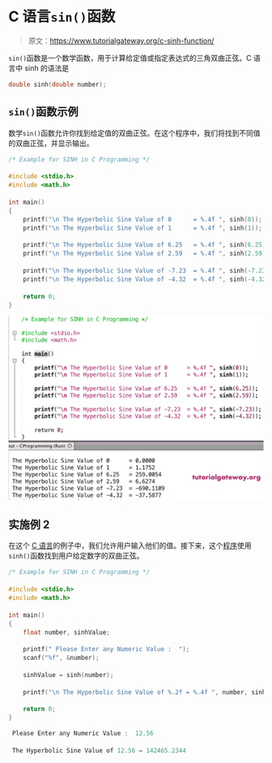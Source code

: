 # C 语言`sin()`函数

> 原文：<https://www.tutorialgateway.org/c-sinh-function/>

`sin()`函数是一个数学函数，用于计算给定值或指定表达式的三角双曲正弦。C 语言中 sinh 的语法是

```c
double sinh(double number);
```

## `sin()`函数示例

数学`sin()`函数允许你找到给定值的双曲正弦。在这个程序中，我们将找到不同值的双曲正弦，并显示输出。

```c
/* Example for SINH in C Programming */

#include <stdio.h>
#include <math.h>

int main()
{ 
    printf("\n The Hyperbolic Sine Value of 0      = %.4f ", sinh(0));
    printf("\n The Hyperbolic Sine Value of 1      = %.4f ", sinh(1));

    printf("\n The Hyperbolic Sine Value of 6.25   = %.4f ", sinh(6.25));
    printf("\n The Hyperbolic Sine Value of 2.59   = %.4f ", sinh(2.59));

    printf("\n The Hyperbolic Sine Value of -7.23  = %.4f ", sinh(-7.23));
    printf("\n The Hyperbolic Sine Value of -4.32  = %.4f ", sinh(-4.32));

    return 0;
}
```

![C sinh Function 1](img/89b1dc5ffe8bd13073c0dc55ad5f1753.png)

## 实施例 2

在这个 [C 语言](https://www.tutorialgateway.org/c-programming/)的例子中，我们允许用户输入他们的值。接下来，这个[程序](https://www.tutorialgateway.org/c-programming-examples/)使用`sinh()`函数找到用户给定数字的双曲正弦。

```c
/* Example for SINH in C Programming */

#include <stdio.h>
#include <math.h>

int main()
{
    float number, sinhValue;

    printf(" Please Enter any Numeric Value :  ");
    scanf("%f", &number);

    sinhValue = sinh(number);

    printf("\n The Hyperbolic Sine Value of %.2f = %.4f ", number, sinhValue);

    return 0;
}
```

```c
 Please Enter any Numeric Value :  12.56

 The Hyperbolic Sine Value of 12.56 = 142465.2344
```